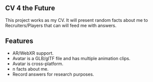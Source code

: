## CV 4 the Future

This project works as my CV. It will present random facts about me to Recruiters/Players that can will feed me with answers.


## Features
- AR/WebXR support.
- Avatar is a GLB/glTF file and has multiple animation clips.
- Avatar is cross-platform.
- n facts about me.
- Record answers for research purposes.
